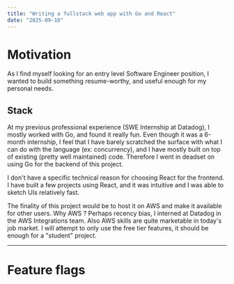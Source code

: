 ```yaml
---
title: "Writing a fullstack web app with Go and React"
date: "2025-09-18"
---
```


# Motivation

As I find myself looking for an entry level Software Engineer position, I wanted
to build something resume-worthy, and useful enough for my personal needs.

## Stack

At my previous professional experience (SWE Internship at Datadog), I mostly worked
with Go, and found it really fun. Even though it was a 6-month internship, I feel that
I have barely scratched the surface with what I can do with the language (ex: concurrency),
and I have mostly built on top of existing (pretty well maintained) code.
Therefore I went in deadset on using Go for the backend of this project.

I don't have a specific technical reason for choosing React for the frontend. I have built a few projects
using React, and it was intuitive and I was able to sketch UIs relatively fast.

The finality of this project would be to host it on AWS and make it available for other users.
Why AWS ? Perhaps recency bias, I interned at Datadog in the AWS Integrations team. Also AWS skills are
quite marketable in today's job market. I will attempt to only use the free tier features, it should
be enough for a "student" project.

---
# Feature flags
